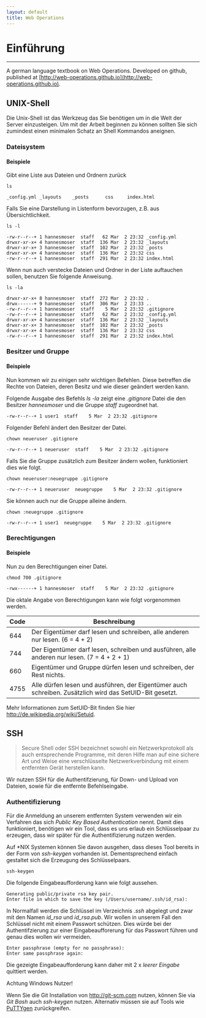 ```yaml
---
layout: default
title: Web Operations
---
```


# <a name="basic"></a>Einführung
---

A german language textbook on Web Operations. Developed on github,
published at [http://web-operations.github.io](http://web-operations.github.io).

## <a name="basic-unix-shell"></a>UNIX-Shell
Die Unix-Shell ist das Werkzeug das Sie benötigen um in die Welt der Server
einzusteigen. Um mit der Arbeit beginnen zu können sollten Sie sich zumindest
einen minimalen Schatz an Shell Kommandos aneignen.


### Dateisystem
#### Beispiele
Gibt eine Liste aus Dateien und Ordnern zurück

    ls

    _config.yml	_layouts	_posts		css		index.html

Falls Sie eine Darstellung in Listenform bevorzugen, z.B. aus Übersichtlichkeit.

    ls -l

    -rw-r--r--+ 1 hannesmoser  staff   62 Mar  2 23:32 _config.yml
    drwxr-xr-x+ 4 hannesmoser  staff  136 Mar  2 23:32 _layouts
    drwxr-xr-x+ 3 hannesmoser  staff  102 Mar  2 23:32 _posts
    drwxr-xr-x+ 4 hannesmoser  staff  136 Mar  2 23:32 css
    -rw-r--r--+ 1 hannesmoser  staff  291 Mar  2 23:32 index.html

Wenn nun auch verstecke Dateien und Ordner in der Liste auftauchen sollen,
benutzen Sie folgende Anweisung.

    ls -la

    drwxr-xr-x+ 8 hannesmoser  staff  272 Mar  2 23:32 .
    drwx------+ 9 hannesmoser  staff  306 Mar  2 23:33 ..
    -rw-r--r--+ 1 hannesmoser  staff    5 Mar  2 23:32 .gitignore
    -rw-r--r--+ 1 hannesmoser  staff   62 Mar  2 23:32 _config.yml
    drwxr-xr-x+ 4 hannesmoser  staff  136 Mar  2 23:32 _layouts
    drwxr-xr-x+ 3 hannesmoser  staff  102 Mar  2 23:32 _posts
    drwxr-xr-x+ 4 hannesmoser  staff  136 Mar  2 23:32 css
    -rw-r--r--+ 1 hannesmoser  staff  291 Mar  2 23:32 index.html

### Besitzer und Gruppe
#### Beispiele
Nun kommen wir zu einigen sehr wichtigen Befehlen. Diese betreffen die Rechte
von Dateien, deren Besitz und wie dieser geändert werden kann.

Folgende Ausgabe des Befehls *ls -la* zeigt eine *.gitignore* Datei die den
Besitzer *hannesmoser* und die Gruppe *staff* zugeordnet hat.

    -rw-r--r--+ 1 user1  staff    5 Mar  2 23:32 .gitignore

Folgender Befehl ändert den Besitzer der Datei.

    chown neueruser .gitignore

    -rw-r--r--+ 1 neueruser  staff    5 Mar  2 23:32 .gitignore

Falls Sie die Gruppe zusätzlich zum Besitzer ändern wollen, funktioniert dies wie folgt.

    chown neueruser:neuegruppe .gitignore

    -rw-r--r--+ 1 neueruser  neuegruppe    5 Mar  2 23:32 .gitignore

Sie können auch nur die Gruppe alleine ändern.

    chown :neuegruppe .gitignore

    -rw-r--r--+ 1 user1  neuegruppe    5 Mar  2 23:32 .gitignore

### Berechtigungen
#### Beispiele

Nun zu den Berechtigungen einer Datei.

    chmod 700 .gitignore

    -rwx------+ 1 hannesmoser  staff    5 Mar  2 23:32 .gitignore

Die oktale Angabe von Berechtigungen kann wie folgt vorgenommen werden.


| Code          | Beschreibung                                                                                               |
| ------------- | ---------------------------------------------------------------------------------------------------------- |
| 644           | Der Eigentümer darf lesen und schreiben, alle anderen nur lesen. (6 = 4 + 2)                               |
| 744           | Der Eigentümer darf lesen, schreiben und ausführen, alle anderen nur lesen. (7 = 4 + 2 + 1)                |
| 660           | Eigentümer und Gruppe dürfen lesen und schreiben, der Rest nichts.                                         |
| 4755          | Alle dürfen lesen und ausführen, der Eigentümer auch schreiben. Zusätzlich wird das SetUID-Bit gesetzt.    |

Mehr Informationen zum SetUID-Bit finden Sie hier http://de.wikipedia.org/wiki/Setuid.

## <a name="basic-ssh"></a>SSH

> Secure Shell oder SSH bezeichnet sowohl ein Netzwerkprotokoll als auch entsprechende Programme, mit deren Hilfe man auf eine sichere Art und Weise eine verschlüsselte Netzwerkverbindung mit einem entfernten Gerät herstellen kann.

Wir nutzen SSH für die Authentifzierung, für Down- und Upload von Dateien, sowie
für die entfernte Befehlseingabe.

### Authentifizierung
Für die Anmeldung an unserem entfernten System verwenden wir ein Verfahren das
sich *Public Key Based Authentication* nennt. Damit dies funktioniert, benötigen
wir ein Tool, dass es uns erlaub ein Schlüsselpaar zu erzeugen, dass wir später
für die Authentifizierung nutzen werden.

Auf *NIX Systemen können Sie davon ausgehen, dass dieses Tool bereits in der
Form von *ssh-keygen* vorhanden ist. Dementsprechend einfach gestaltet sich die
Erzeugung des Schlüsselpaars.

    ssh-keygen

Die folgende Eingabeaufforderung kann wie folgt aussehen.

    Generating public/private rsa key pair.
    Enter file in which to save the key (/Users/username/.ssh/id_rsa):

In Normalfall werden die Schlüssel im Verzeichnis *.ssh* abgelegt und zwar
mit den Namen *id_rsa* und *id_rsa.pub*. Wir wollen in unserem Fall den
Schlüssel nicht mit einem Passwort schützen. Dies würde bei der Authentifzierung
zur einer Eingabeaufforerung für das Passwort führen und genau dies wollen
wir vermeiden.

    Enter passphrase (empty for no passphrase):
    Enter same passphrase again:

Die gezeigte Eingabeaufforderung kann daher mit 2 x *leerer Eingabe* quittiert werden.

Achtung Windows Nutzer!

Wenn Sie die Git Installation von http://git-scm.com nutzen, können Sie via
*Git Bash* auch *ssh-keygen* nutzen. Alternativ müssen sie auf Tools wie
[PuTTYgen](http://www.chiark.greenend.org.uk/~sgtatham/putty/download.html)
zurückgreifen.
